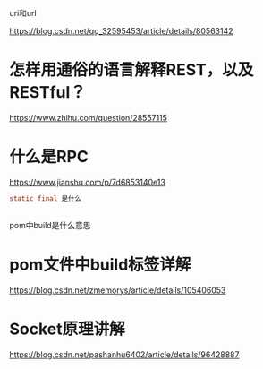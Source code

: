 uri和url

https://blog.csdn.net/qq_32595453/article/details/80563142



# 怎样用通俗的语言解释REST，以及RESTful？

https://www.zhihu.com/question/28557115



# 什么是RPC

https://www.jianshu.com/p/7d6853140e13



```java
static final 是什么
  
```

pom中build是什么意思

# pom文件中build标签详解

https://blog.csdn.net/zmemorys/article/details/105406053

# Socket原理讲解

https://blog.csdn.net/pashanhu6402/article/details/96428887